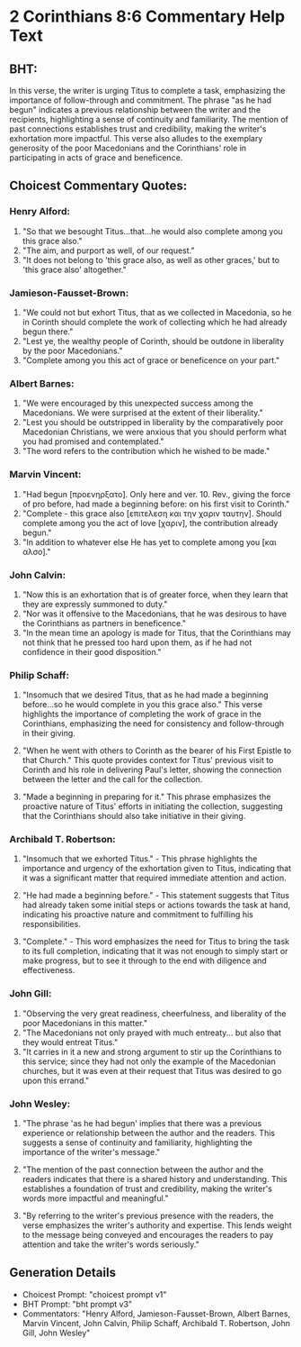 # 2 Corinthians 8:6 Commentary Help Text

## BHT:
In this verse, the writer is urging Titus to complete a task, emphasizing the importance of follow-through and commitment. The phrase "as he had begun" indicates a previous relationship between the writer and the recipients, highlighting a sense of continuity and familiarity. The mention of past connections establishes trust and credibility, making the writer's exhortation more impactful. This verse also alludes to the exemplary generosity of the poor Macedonians and the Corinthians' role in participating in acts of grace and beneficence.

## Choicest Commentary Quotes:
### Henry Alford:
1. "So that we besought Titus...that...he would also complete among you this grace also." 
2. "The aim, and purport as well, of our request." 
3. "It does not belong to 'this grace also, as well as other graces,' but to 'this grace also' altogether."

### Jamieson-Fausset-Brown:
1. "We could not but exhort Titus, that as we collected in Macedonia, so he in Corinth should complete the work of collecting which he had already begun there." 
2. "Lest ye, the wealthy people of Corinth, should be outdone in liberality by the poor Macedonians."
3. "Complete among you this act of grace or beneficence on your part."

### Albert Barnes:
1. "We were encouraged by this unexpected success among the Macedonians. We were surprised at the extent of their liberality."
2. "Lest you should be outstripped in liberality by the comparatively poor Macedonian Christians, we were anxious that you should perform what you had promised and contemplated."
3. "The word refers to the contribution which he wished to be made."

### Marvin Vincent:
1. "Had begun [προενηρξατο]. Only here and ver. 10. Rev., giving the force of pro before, had made a beginning before: on his first visit to Corinth." 
2. "Complete - this grace also [επιτελεση και την χαριν ταυτην]. Should complete among you the act of love [χαριν], the contribution already begun." 
3. "In addition to whatever else He has yet to complete among you [και αλσο]."

### John Calvin:
1. "Now this is an exhortation that is of greater force, when they learn that they are expressly summoned to duty."
2. "Nor was it offensive to the Macedonians, that he was desirous to have the Corinthians as partners in beneficence."
3. "In the mean time an apology is made for Titus, that the Corinthians may not think that he pressed too hard upon them, as if he had not confidence in their good disposition."

### Philip Schaff:
1. "Insomuch that we desired Titus, that as he had made a beginning before...so he would complete in you this grace also." This verse highlights the importance of completing the work of grace in the Corinthians, emphasizing the need for consistency and follow-through in their giving.

2. "When he went with others to Corinth as the bearer of his First Epistle to that Church." This quote provides context for Titus' previous visit to Corinth and his role in delivering Paul's letter, showing the connection between the letter and the call for the collection.

3. "Made a beginning in preparing for it." This phrase emphasizes the proactive nature of Titus' efforts in initiating the collection, suggesting that the Corinthians should also take initiative in their giving.

### Archibald T. Robertson:
1. "Insomuch that we exhorted Titus." - This phrase highlights the importance and urgency of the exhortation given to Titus, indicating that it was a significant matter that required immediate attention and action.

2. "He had made a beginning before." - This statement suggests that Titus had already taken some initial steps or actions towards the task at hand, indicating his proactive nature and commitment to fulfilling his responsibilities.

3. "Complete." - This word emphasizes the need for Titus to bring the task to its full completion, indicating that it was not enough to simply start or make progress, but to see it through to the end with diligence and effectiveness.

### John Gill:
1. "Observing the very great readiness, cheerfulness, and liberality of the poor Macedonians in this matter."
2. "The Macedonians not only prayed with much entreaty... but also that they would entreat Titus."
3. "It carries in it a new and strong argument to stir up the Corinthians to this service; since they had not only the example of the Macedonian churches, but it was even at their request that Titus was desired to go upon this errand."

### John Wesley:
1. "The phrase 'as he had begun' implies that there was a previous experience or relationship between the author and the readers. This suggests a sense of continuity and familiarity, highlighting the importance of the writer's message."

2. "The mention of the past connection between the author and the readers indicates that there is a shared history and understanding. This establishes a foundation of trust and credibility, making the writer's words more impactful and meaningful."

3. "By referring to the writer's previous presence with the readers, the verse emphasizes the writer's authority and expertise. This lends weight to the message being conveyed and encourages the readers to pay attention and take the writer's words seriously."


## Generation Details
- Choicest Prompt: "choicest prompt v1"
- BHT Prompt: "bht prompt v3"
- Commentators: "Henry Alford, Jamieson-Fausset-Brown, Albert Barnes, Marvin Vincent, John Calvin, Philip Schaff, Archibald T. Robertson, John Gill, John Wesley"

